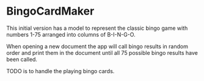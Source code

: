 BingoCardMaker
==============

This initial version has a model to represent the classic bingo game with numbers 1-75 arranged into columns of B-I-N-G-O.

When opening a new document the app will call bingo results in random order and print them in the document until all 75 possible bingo results have been called.

TODO is to handle the playing bingo cards.